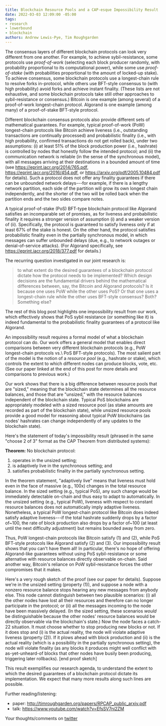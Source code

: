 ```yaml
---
title: Blockchain Resource Pools and a CAP-esque Impossibility Result
date: 2022-03-03 12:09:00 -05:00
tags:
- research
- lowerbound
- blockchain
authors: Andrew Lewis-Pye, Tim Roughgarden
---
```


The consensus layers of different blockchain protocols can look very
different from one another.  For example, to achieve sybil-resistance,
some protocols use *proof-of-work* (selecting each block producer
randomly, with probability proportional to its computational power),
while some use *proof-of-stake* (with probabilities proportional to the
amount of locked-up stake).  To achieve consensus, some blockchain
protocols use a longest-chain rule to resolve forks in-protocol, while
others use BFT-style consensus to (with high probability) avoid forks
and achieve instant finality.  (These lists are not exhaustive, and
some blockchain protocols take still other approaches to
sybil-resistance or consensus.)  Bitcoin is one example (among
several) of a proof-of-work longest-chain protocol.  Algorand is one
example (among many) of a proof-of-stake BFT-style protocol.

Different blockchain consensus protocols also provide different sets
of mathematical guarantees.  For example, typical proof-of-work (PoW)
longest-chain protocols like Bitcoin achieve liveness (i.e.,
outstanding transactions are continually processed) and probabilistic
finality (i.e., with high probability, confirmed transactions do not
get rolled back), under two assumptions: (i) at least 51% of the block
production power (i.e., hashrate) is controlled by nodes that honestly
follow the intended protocol; and (ii) the communication network is
reliable (in the sense of the synchronous model), with all messages
arriving at their destinations in a bounded amount of time (see
<https://eprint.iacr.org/2014/765.pdf>,
<https://eprint.iacr.org/2016/454.pdf>, or
<https://arxiv.org/pdf/2005.10484.pdf> for details).  Such a protocol
does not offer any finality guarantees if there can be unbounded
network delays---for example, if there is a lengthy network partition,
each side of the partition will grow its own longest chain
independently, and the shorter of the two will be rolled back when the
partition ends and the two sides compare notes.

A typical proof-of-stake (PoS) BFT-type blockchain protocol like
Algorand satisfies an incomparable set of promises, as for liveness
and probabilistic finality it requires a stronger version of
assumption (i) and a weaker version of (ii).  Specifically, the
protocol is guaranteed to satisfy liveness only if at least 67% of the
stake is honest.  On the other hand, the protocol satisfies
probabilistic finality even in the partially synchronous model, in
which messages can suffer unbounded delays (due, e.g., to network
outages or denial-of-service attacks).  (For Algorand specifically,
see <https://eprint.iacr.org/2018/377.pdf> for details.)

The recurring question investigated in our joint research is:
>to what extent do the desired guarantees of a blockchain protocol dictate how
the protocol needs to be implemented?  Which design decisions are the
fundamental drivers behind the mathematical differences between, say,
the Bitcoin and Algorand protocols?  Is it because one uses PoW while
the other uses PoS?  Or that one uses a longest-chain rule while the
other uses BFT-style consensus?  Both?  Something else?

The rest of this blog post highlights one impossibility result from
our work, which effectively shows that PoS sybil resistance (or
something like it) is indeed fundamental to the probabilistic finality
guarantees of a protocol like Algorand.

An impossibility result requires a formal model of what a blockchain
protocol can do.  Our work offers a general model that enables direct
comparisons between very different blockchain protocols (e.g., PoW
longest-chain protocols vs.\ PoS BFT-style protocols).  The most
salient part of the model is the notion of a *resource pool* (e.g.,
hashrate or stake), which controls the extent to which different nodes
can produce blocks, vote, etc.  (See our paper linked at the end of
this post for more details and comparisons to previous work.)

Our work shows that there is a big difference between resource pools
that are "sized," meaning that the blockchain state determines all the
resource balances, and those that are "unsized," with the resource
balances independent of the blockchain state.  Typical PoS blockchains
are appropriately modeled with a sized resource pool (as stake amounts
are recorded as part of the blockchain state), while unsized resource
pools provide a good model for reasoning about typical PoW blockchains
(as nodes' hashrates can change independently of any updates to the
blockchain state).

Here's the statement of today's impossibility result (phrased in the
same "choose 2 of 3" format as the CAP Theorem from distributed
systems):

**Theorem:** No blockchain protocol:
1. operates in the unsized setting;
2. is adaptively live in the synchronous setting; and
3. satisfies probabilistic finality in the partially synchronous
setting.

In the theorem statement, "adaptively live" means that liveness must
hold even in the face of massive (e.g., 100x) changes in the total
resource balance.  In the sized setting (e.g., typical PoS), any such
change would be immediately detectable on-chain and thus easy to
adapt to automatically.  In the unsized setting (e.g., typical PoW),
liveness with respect to constant resource balances does not
automatically imply adaptive liveness.  Nonetheless, a typical PoW
longest-chain protocol like Bitcoin does indeed satisfy adaptive
liveness---if the total hashrate suddenly drops by a factor of~100,
the rate of block production also drops by a factor of~100 (at least
until the next difficulty adjustment) but remains bounded away from
zero.

Thus, PoW longest-chain protocols like Bitcoin satisfy (1) and (2),
while PoS BFT-style protocols like Algorand satisfy (2) and (3).
Our impossibility result shows that you can't have them all!  In
particular, there's no hope of offering Algorand-like guarantees
without using PoS sybil-resistance or some alternative with resource
balances directly observable on-chain.  Said another way, Bitcoin's
reliance on PoW sybil-resistance forces the other compromises that it
makes.

Here's a very rough sketch of the proof (see our paper for details).
Suppose we're in the unsized setting (property (1)), and suppose a
node with a nonzero resource balance stops hearing any new messages
from anybody else.  This node cannot distinguish between two plausible
scenarios: (i) all the other nodes have lost all their resources and
therefore can no longer participate in the protocol; or (ii) all the
messages incoming to the node have been massively delayed.  (In the
sized setting, these scenarios *would* be distinguishable because the
other nodes' resource balances would be directly observable via the
blockchain's state.)  Now the node faces a catch-22 situation.  It
must choose whether to stop producing new blocks or not.  If it does
stop and (i) is the actual reality, the node will violate adaptive
liveness (property (2)).  If it plows ahead with block production and
(ii) is the actual reality (which is a possibility in the partially
synchronous setting), the node will violate finality (as any blocks it
produces might well conflict with as-yet-unheard-of blocks that other
nodes have busily been producing, triggering later rollbacks).
[end proof sketch]

This result exemplifies our research agenda, to understand the extent
to which the desired guarantees of a blockchain protocol dictate its
implementation.  We expect that many more results along such lines are
possible.

Further reading/listening:
* paper: <http://timroughgarden.org/papers/RPCAP_public_arxiv.pdf>
* talk: <https://www.youtube.com/watch?v=EfsSV7ni2ZM>

Your thoughts/comments on [twitter](...)
